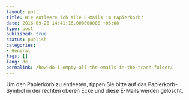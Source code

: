 ```yaml
---
layout: post
title: Wie entleere ich alle E-Mails im Papierkorb?
date: 2016-09-26 14:41:16.000000000 +03:00
type: post
published: true
status: publish
categories:
- General
tags: []
lang: de
permalink: /how-do-i-empty-all-the-emails-in-the-trash-folder/
---
```


Um den Papierkorb zu entleeren, tippen Sie bitte auf das Papierkorb-Symbol in der rechten oberen Ecke und diese E-Mails werden gelöscht.
